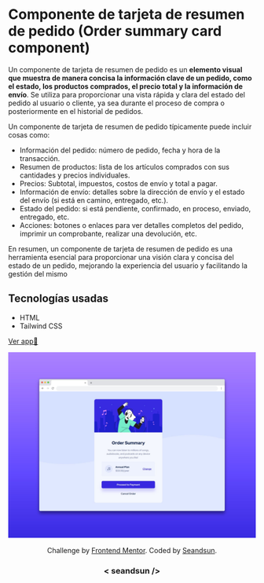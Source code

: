 # Componente de tarjeta de resumen de pedido (Order summary card component)


Un componente de tarjeta de resumen de pedido es un **elemento visual que muestra de manera concisa la información clave de un pedido, como el estado, los productos comprados, el precio total y la información de envío**. Se utiliza para proporcionar una vista rápida y clara del estado del pedido al usuario o cliente, ya sea durante el proceso de compra o posteriormente en el historial de pedidos. 

Un componente de tarjeta de resumen de pedido típicamente puede incluir cosas como: 

- Información del pedido: número de pedido, fecha y hora de la transacción.
- Resumen de productos: lista de los artículos comprados con sus cantidades y precios individuales.
- Precios: Subtotal, impuestos, costos de envío y total a pagar.
- Información de envío: detalles sobre la dirección de envío y el estado del envío (si está en camino, entregado, etc.).
- Estado del pedido: si está pendiente, confirmado, en proceso, enviado, entregado, etc.
- Acciones: botones o enlaces para ver detalles completos del pedido, imprimir un comprobante, realizar una devolución, etc.

En resumen, un componente de tarjeta de resumen de pedido es una herramienta esencial para proporcionar una visión clara y concisa del estado de un pedido, mejorando la experiencia del usuario y facilitando la gestión del mismo

## Tecnologías usadas

- HTML
- Tailwind CSS

[Ver app🔗](https://)

![order summary card component img demo](./design/order-summary-card-component-img.jpg)

<div align="center">
  Challenge by <a href="https://www.frontendmentor.io?ref=challenge" target="_blank">Frontend Mentor</a>. 
  Coded by <a href="https://github.com/seandsun">Seandsun</a>.
</div>

 <h3 align="center">< seandsun /></h3>